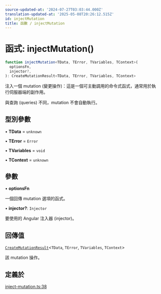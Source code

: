 ```yaml
---
source-updated-at: '2024-07-27T03:03:44.000Z'
translation-updated-at: '2025-05-08T20:26:12.515Z'
id: injectMutation
title: 函數 / injectMutation
---
```


# 函式: injectMutation()

```ts
function injectMutation<TData, TError, TVariables, TContext>(
  optionsFn,
  injector?,
): CreateMutationResult<TData, TError, TVariables, TContext>
```

注入一個 mutation (變更操作)：這是一個可主動調用的命令式函式，通常用於執行伺服器端的副作用。

與查詢 (queries) 不同，mutation 不會自動執行。

## 型別參數

• **TData** = `unknown`

• **TError** = `Error`

• **TVariables** = `void`

• **TContext** = `unknown`

## 參數

• **optionsFn**

一個回傳 mutation 選項的函式。

• **injector?**: `Injector`

要使用的 Angular 注入器 (injector)。

## 回傳值

[`CreateMutationResult`](../type-aliases/createmutationresult.md)\<`TData`, `TError`, `TVariables`, `TContext`\>

該 mutation 操作。

## 定義於

[inject-mutation.ts:38](https://github.com/TanStack/query/blob/dac5da5416b82b0be38a8fb34dde1fc6670f0a59/packages/angular-query-experimental/src/inject-mutation.ts#L38)

